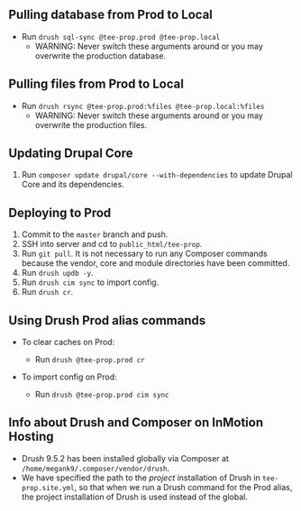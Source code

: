 
## Pulling database from Prod to Local

* Run `drush sql-sync @tee-prop.prod @tee-prop.local`
    * WARNING: Never switch these arguments around or you may overwrite the production database.
    

## Pulling files from Prod to Local

* Run `drush rsync @tee-prop.prod:%files @tee-prop.local:%files`
    * WARNING: Never switch these arguments around or you may overwrite the production files.
    

## Updating Drupal Core

1. Run `composer update drupal/core --with-dependencies` to update Drupal Core and its dependencies.


## Deploying to Prod

1. Commit to the `master` branch and push.
2. SSH into server and cd to `public_html/tee-prop`.
3. Run `git pull`. It is not necessary to run any Composer commands because the vendor, core and module directories have been committed.
4. Run `drush updb -y`.
5. Run `drush cim sync` to import config.
6. Run `drush cr`.


## Using Drush Prod alias commands

* To clear caches on Prod:
    * Run `drush @tee-prop.prod cr`

* To import config on Prod:
    * Run `drush @tee-prop.prod cim sync`


## Info about Drush and Composer on InMotion Hosting

* Drush 9.5.2 has been installed globally via Composer at `/home/megank9/.composer/vendor/drush`.
* We have specified the path to the _project_ installation of Drush in `tee-prop.site.yml`, so that when we run a Drush command for the Prod alias, 
the project installation of Drush is used instead of the global.
